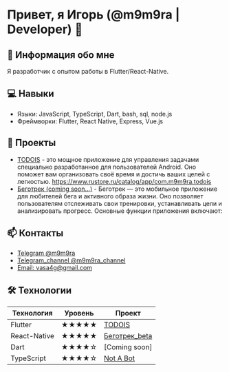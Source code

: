 # Привет, я Игорь (@m9m9ra | Developer) 👋

## 🚀 Информация обо мне
Я разработчик с опытом работы в Flutter/React-Native.

## 💻 Навыки
- Языки: JavaScript, TypeScript, Dart, bash, sql, node.js
- Фреймворки: Flutter, React Native, Express, Vue.js

## 📂 Проекты
- [TODOIS](https://www.rustore.ru/catalog/app/com.m9m9ra.todois) - 
  это мощное приложение для управления задачами
  специально разработанное для пользователей Android. 
  Оно поможет вам организовать своё время и достичь ваших целей с легкостью.
  https://www.rustore.ru/catalog/app/com.m9m9ra.todois
- [Беготрек (coming soon...)](https://github.com/ваш-логин/project2) - Беготрек — это мобильное приложение для любителей бега и активного образа жизни. Оно позволяет пользователям отслеживать свои тренировки, устанавливать цели и анализировать прогресс. Основные функции приложения включают:

## 📫 Контакты
- [Telegram @m9m9ra](https://t.me/m9m9ra)
- [Telegram_channel @m9m9ra_channel](https://t.me/m9m9ra_channel)
- [Email: vasa4g@gmail.com](mailto:vasa4g@gmail.com)

## 🛠 Технологии

| Технология   | Уровень      | Проект       |
|--------------|--------------|--------------|
| Flutter      | ★★★★★        | [TODOIS](https://www.rustore.ru/catalog/app/com.m9m9ra.todois) |
| React-Native | ★★★★★        | [Беготрек_beta](https://github.com/m9m9ra/RN-running-mobile/tree/v0.0.5) |
| Dart         | ★★★★☆        | [Coming soon]|
| TypeScript   | ★★★★☆        | [Not A Bot](https://github.com/m9m9ra/not-a-bot) |


<!---
m9m9ra/m9m9ra is a ✨ special ✨ repository because its `README.md` (this file) appears on your GitHub profile.
You can click the Preview link to take a look at your changes.
--->


